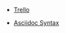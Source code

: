 * [Trello](https://trello.com/)


* [Asciidoc Syntax](http://asciidoctor.org/docs/asciidoc-syntax-quick-reference/#lists)
